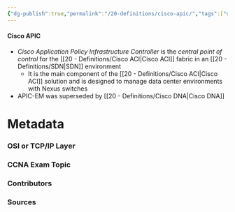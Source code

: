 ```yaml
---
{"dg-publish":true,"permalink":"/20-definitions/cisco-apic/","tags":["defs_ccna"]}
---
```


#### Cisco APIC
- *Cisco Application Policy Infrastructure Controller* is the *central point of control* for the [[20 - Definitions/Cisco ACI\|Cisco ACI]] fabric in an [[20 - Definitions/SDN\|SDN]] environment
	- It is the main component of the [[20 - Definitions/Cisco ACI\|Cisco ACI]] solution and is designed to manage data center environments with Nexus switches 
- APIC-EM was superseded by [[20 - Definitions/Cisco DNA\|Cisco DNA]]



# Metadata
### OSI or TCP/IP Layer

### CCNA Exam Topic

### Contributors

### Sources


